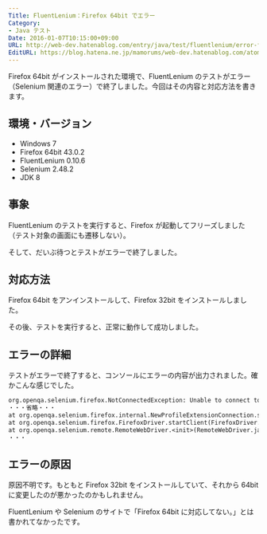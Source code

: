 ```yaml
---
Title: FluentLenium：Firefox 64bit でエラー
Category:
- Java テスト
Date: 2016-01-07T10:15:00+09:00
URL: http://web-dev.hatenablog.com/entry/java/test/fluentlenium/error-firefox64
EditURL: https://blog.hatena.ne.jp/mamorums/web-dev.hatenablog.com/atom/entry/10328749687179059425
---
```


Firefox 64bit がインストールされた環境で、FluentLenium のテストがエラー（Selenium 関連のエラー）で終了しました。今回はその内容と対応方法を書きます。


## 環境・バージョン
- Windows 7
- Firefox 64bit 43.0.2
- FluentLenium 0.10.6
- Selenium 2.48.2
- JDK 8


## 事象
FluentLenium のテストを実行すると、Firefox が起動してフリーズしました（テスト対象の画面にも遷移しない）。

そして、だいぶ待つとテストがエラーで終了しました。


## 対応方法
Firefox 64bit をアンインストールして、Firefox 32bit をインストールしました。

その後、テストを実行すると、正常に動作して成功しました。


## エラーの詳細
テストがエラーで終了すると、コンソールにエラーの内容が出力されました。確かこんな感じでした。

```txt
org.openqa.selenium.firefox.NotConnectedException: Unable to connect to host 127.0.0.1 on port 7055 after 45000 ms. Firefox console output:
・・・省略・・・
at org.openqa.selenium.firefox.internal.NewProfileExtensionConnection.start(NewProfileExtensionConnection.java:118)
at org.openqa.selenium.firefox.FirefoxDriver.startClient(FirefoxDriver.java:246)
at org.openqa.selenium.remote.RemoteWebDriver.<init>(RemoteWebDriver.java:114)
・・・
```

## エラーの原因
原因不明です。もともと Firefox 32bit をインストールしていて、それから 64bit に変更したのが悪かったのかもしれません。

FluentLenium や Selenium のサイトで「Firefox 64bit に対応してない。」とは書かれてなかったです。
